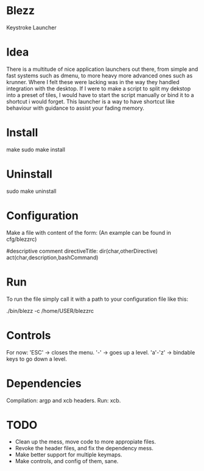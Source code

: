 # Blezz
Keystroke Launcher

# Idea
There is a multitude of nice application launchers out there, from simple and fast systems such as dmenu, to more heavy more advanced ones such as krunner. 
Where I felt these were lacking was in the way they handled integration with the desktop. If I were to make a script to split my dekstop into a preset of tiles, I would have to start the script manually or bind it to a shortcut i would forget. This launcher is a way to have shortcut like behaviour with guidance to assist your fading memory.

# Install
make
sudo make install

# Uninstall
sudo make uninstall

# Configuration
Make a file with content of the form: (An example can be found in cfg/blezzrc)

\#descriptive comment
directiveTitle:
dir(char,otherDirective)
act(char,description,bashCommand)

# Run
To run the file simply call it with a path to your configuration file like this:

./bin/blezz -c /home/USER/blezzrc

# Controls
For now:
'ESC' -> closes the menu.
'-' -> goes up a level.
'a'-'z' -> bindable keys to go down a level.

# Dependencies
Compilation: argp and xcb headers.
Run: xcb.

# TODO
* Clean up the mess, move code to more appropiate files.
* Revoke the header files, and fix the dependency mess.
* Make better support for multiple keymaps.
* Make controls, and config of them, sane.